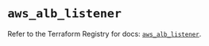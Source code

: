 # `aws_alb_listener`

Refer to the Terraform Registry for docs: [`aws_alb_listener`](https://registry.terraform.io/providers/hashicorp/aws/5.72.0/docs/resources/alb_listener).
